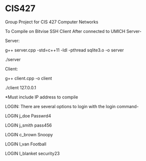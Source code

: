 # CIS427
Group Project for CIS 427 Computer Networks


To Compile on Bitvise SSH Client After connected to UMICH Server-

Server:

g++ server.cpp -std=c++11 -ldl -pthread sqlite3.o -o server

./server



Client:

g++ client.cpp -o client

./client 127.0.0.1

*Must include IP address to compile


LOGIN: There are several options to login with the login command-

LOGIN j_doe Passwrd4

LOGIN j_smith pass456

LOGIN c_brown Snoopy

LOGIN l_van Football

LOGIN l_blanket security23



